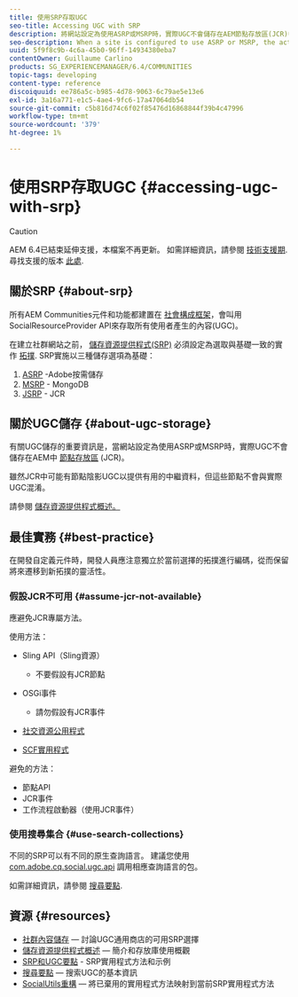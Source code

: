 ```yaml
---
title: 使用SRP存取UGC
seo-title: Accessing UGC with SRP
description: 將網站設定為使用ASRP或MSRP時，實際UGC不會儲存在AEM節點存放區(JCR)中
seo-description: When a site is configured to use ASRP or MSRP, the actual UGC is not be stored in AEM's node store (JCR)
uuid: 5f9f8c9b-4c6a-45b0-96ff-14934380eba7
contentOwner: Guillaume Carlino
products: SG_EXPERIENCEMANAGER/6.4/COMMUNITIES
topic-tags: developing
content-type: reference
discoiquuid: ee786a5c-b985-4d78-9063-6c79ae5e13e6
exl-id: 3a16a771-e1c5-4ae4-9fc6-17a47064db54
source-git-commit: c5b816d74c6f02f85476d16868844f39b4c47996
workflow-type: tm+mt
source-wordcount: '379'
ht-degree: 1%

---
```


# 使用SRP存取UGC {#accessing-ugc-with-srp}

>[!CAUTION]
>
>AEM 6.4已結束延伸支援，本檔案不再更新。 如需詳細資訊，請參閱 [技術支援期](https://helpx.adobe.com//tw/support/programs/eol-matrix.html). 尋找支援的版本 [此處](https://experienceleague.adobe.com/docs/).

## 關於SRP {#about-srp}

所有AEM Communities元件和功能都建置在 [社會構成框架](scf.md)，會叫用SocialResourceProvider API來存取所有使用者產生的內容(UGC)。

在建立社群網站之前， [儲存資源提供程式(SRP)](working-with-srp.md) 必須設定為選取與基礎一致的實作 [拓撲](topologies.md). SRP實施以三種儲存選項為基礎：

1. [ASRP](asrp.md) -Adobe按需儲存
2. [MSRP](msrp.md) - MongoDB
3. [JSRP](jsrp.md) - JCR

## 關於UGC儲存 {#about-ugc-storage}

有關UGC儲存的重要資訊是，當網站設定為使用ASRP或MSRP時，實際UGC不會儲存在AEM中 [節點存放區](../../help/sites-deploying/data-store-config.md) (JCR)。

雖然JCR中可能有節點陰影UGC以提供有用的中繼資料，但這些節點不會與實際UGC混淆。

請參閱 [儲存資源提供程式概述。](srp.md)

## 最佳實務 {#best-practice}

在開發自定義元件時，開發人員應注意獨立於當前選擇的拓撲進行編碼，從而保留將來遷移到新拓撲的靈活性。

### 假設JCR不可用 {#assume-jcr-not-available}

應避免JCR專屬方法。

使用方法：

* Sling API（Sling資源）
   * 不要假設有JCR節點

* OSGi事件
   * 請勿假設有JCR事件

* [社交資源公用程式](socialutils.md#socialresourceutilities-package)
* [SCF實用程式](socialutils.md#scfutilities-package)

避免的方法：

* 節點API
* JCR事件
* 工作流程啟動器（使用JCR事件）

### 使用搜尋集合 {#use-search-collections}

不同的SRP可以有不同的原生查詢語言。 建議您使用 [com.adobe.cq.social.ugc.api](https://helpx.adobe.com/experience-manager/6-4/sites/developing/using/reference-materials/javadoc/com/adobe/cq/social/ugc/api/package-summary.html) 調用相應查詢語言的包。

如需詳細資訊，請參閱 [搜尋要點](search-implementation.md).

## 資源 {#resources}

* [社群內容儲存](working-with-srp.md)  — 討論UGC通用商店的可用SRP選擇
* [儲存資源提供程式概述](srp.md)  — 簡介和存放庫使用概觀
* [SRP和UGC要點](srp-and-ugc.md) - SRP實用程式方法和示例
* [搜尋要點](search-implementation.md)  — 搜索UGC的基本資訊
* [SocialUtils重構](socialutils.md)  — 將已棄用的實用程式方法映射到當前SRP實用程式方法
